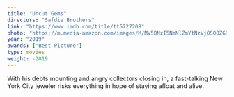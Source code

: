 ```yaml
---
title: "Uncut Gems"
directors: "Safdie Brothers"
link: "https://www.imdb.com/title/tt5727208"
photo: "https://m.media-amazon.com/images/M/MV5BNzI5NmNlZmYtNzVjOS00ZGRhLTlkZGUtNWYxODE5MDgyOThiXkEyXkFqcGdeQXVyNjAyNTIzOTM@._V1_FMjpg_UX1280_.jpg"
year: "2019"
awards: ["Best Picture"]
type: movies
weight: -2019
---
```

With his debts mounting and angry collectors closing in, a fast-talking New York City jeweler risks everything in hope of staying afloat and alive.